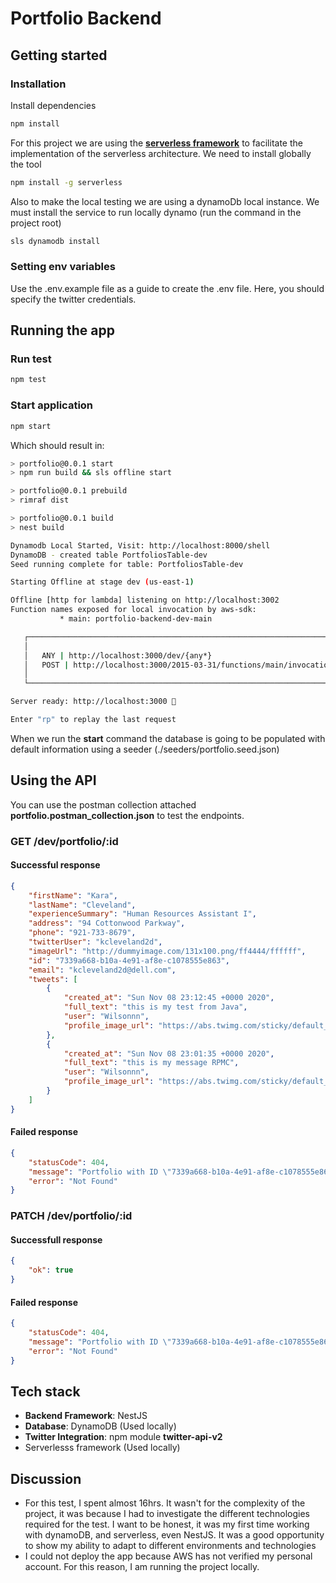 # Portfolio Backend

## Getting started

### Installation

Install dependencies

```bash
npm install
```

For this project we are using the **[serverless framework](https://www.serverless.com/)** to facilitate the implementation of the serverless architecture. We need to install globally the tool

```bash
npm install -g serverless
```

Also  to make the local testing we are using a dynamoDb local instance. We must install the service to run locally dynamo (run the command in the project root)

```bash
sls dynamodb install
```

### Setting env variables

Use the .env.example file as a guide to create the .env file. Here, you should specify the twitter credentials.

## Running the app 

### Run test

```bash
npm test
```
### Start application 
```bash
npm start
```

Which should result in:

```bash
> portfolio@0.0.1 start
> npm run build && sls offline start

> portfolio@0.0.1 prebuild
> rimraf dist

> portfolio@0.0.1 build
> nest build

Dynamodb Local Started, Visit: http://localhost:8000/shell
DynamoDB - created table PortfoliosTable-dev
Seed running complete for table: PortfoliosTable-dev

Starting Offline at stage dev (us-east-1)

Offline [http for lambda] listening on http://localhost:3002
Function names exposed for local invocation by aws-sdk:
           * main: portfolio-backend-dev-main

   ┌────────────────────────────────────────────────────────────────────────┐
   │                                                                        │
   │   ANY | http://localhost:3000/dev/{any*}                               │
   │   POST | http://localhost:3000/2015-03-31/functions/main/invocations   │
   │                                                                        │
   └────────────────────────────────────────────────────────────────────────┘

Server ready: http://localhost:3000 🚀

Enter "rp" to replay the last request
```

When we run the **start** command the database is going to be populated with default information using a seeder (./seeders/portfolio.seed.json)

## Using the API

You can use the postman collection attached **portfolio.postman_collection.json** to test the endpoints.

### GET /dev/portfolio/:id

#### Successful response

```json
{
    "firstName": "Kara",
    "lastName": "Cleveland",
    "experienceSummary": "Human Resources Assistant I",
    "address": "94 Cottonwood Parkway",
    "phone": "921-733-8679",
    "twitterUser": "kcleveland2d",
    "imageUrl": "http://dummyimage.com/131x100.png/ff4444/ffffff",
    "id": "7339a668-b10a-4e91-af8e-c1078555e863",
    "email": "kcleveland2d@dell.com",
    "tweets": [
        {
            "created_at": "Sun Nov 08 23:12:45 +0000 2020",
            "full_text": "this is my test from Java",
            "user": "Wilsonnn",
            "profile_image_url": "https://abs.twimg.com/sticky/default_profile_images/default_profile_normal.png"
        },
        {
            "created_at": "Sun Nov 08 23:01:35 +0000 2020",
            "full_text": "this is my message RPMC",
            "user": "Wilsonnn",
            "profile_image_url": "https://abs.twimg.com/sticky/default_profile_images/default_profile_normal.png"
        }
    ]
}
```

#### Failed response

```json
{
    "statusCode": 404,
    "message": "Portfolio with ID \"7339a668-b10a-4e91-af8e-c1078555e8631\" not found",
    "error": "Not Found"
}
```

### PATCH /dev/portfolio/:id

#### Successfull response

```json
{
    "ok": true
}
```

#### Failed response

```json
{
    "statusCode": 404,
    "message": "Portfolio with ID \"7339a668-b10a-4e91-af8e-c1078555e8631\" not found",
    "error": "Not Found"
}
```

## Tech stack

- **Backend Framework**: NestJS
- **Database**: DynamoDB (Used locally)
- **Twitter Integration**: npm module **twitter-api-v2**
- Serverlesss framework (Used locally)

## Discussion

- For this test, I spent almost 16hrs. It wasn't for the complexity of the project, it was because I had to investigate the different technologies required for the test. I want to be honest, it was my first time working with dynamoDB, and serverless, even NestJS. It was a good opportunity to show my ability to adapt to different environments and technologies
- I could not deploy the app because AWS has not verified my personal account. For this reason, I am running the project locally.

